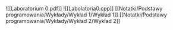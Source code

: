 ![[Laboratorium 0.pdf]]
![[Labolatoria0.cpp]]
[[Notatki/Podstawy programowania/Wykłady/Wykład 1/Wykład 1]]
[[Notatki/Podstawy programowania/Wykłady/Wykład 2/Wykład 2]]